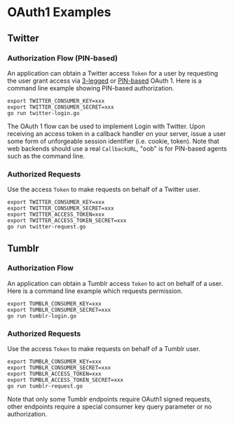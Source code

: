 
# OAuth1 Examples

## Twitter

### Authorization Flow (PIN-based)

An application can obtain a Twitter access `Token` for a user by requesting the user grant access via [3-legged](https://dev.twitter.com/oauth/3-legged) or [PIN-based](https://dev.twitter.com/oauth/pin-based) OAuth 1. Here is a command line example showing PIN-based authorization.

    export TWITTER_CONSUMER_KEY=xxx
    export TWITTER_CONSUMER_SECRET=xxx
    go run twitter-login.go

The OAuth 1 flow can be used to implement Login with Twitter. Upon receiving an access token in a callback handler on your server, issue a user some form of unforgeable session identifier (i.e. cookie, token). Note that web backends should use a real `CallbackURL`, "oob" is for PIN-based agents such as the command line.

### Authorized Requests

Use the access `Token` to make requests on behalf of a Twitter user.

    export TWITTER_CONSUMER_KEY=xxx
    export TWITTER_CONSUMER_SECRET=xxx
    export TWITTER_ACCESS_TOKEN=xxx
    export TWITTER_ACCESS_TOKEN_SECRET=xxx
    go run twitter-request.go


## Tumblr

### Authorization Flow

An application can obtain a Tumblr access `Token` to act on behalf of a user. Here is a command line example which requests permission. 

    export TUMBLR_CONSUMER_KEY=xxx
    export TUMBLR_CONSUMER_SECRET=xxx
    go run tumblr-login.go

### Authorized Requests

Use the access `Token` to make requests on behalf of a Tumblr user.

    export TUMBLR_CONSUMER_KEY=xxx
    export TUMBLR_CONSUMER_SECRET=xxx
    export TUMBLR_ACCESS_TOKEN=xxx
    export TUMBLR_ACCESS_TOKEN_SECRET=xxx
    go run tumblr-request.go

Note that only some Tumblr endpoints require OAuth1 signed requests, other endpoints require a special consumer key query parameter or no authorization.

